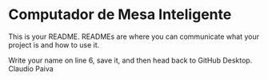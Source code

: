 #  Computador de Mesa Inteligente

This is your README. READMEs are where you can communicate what your project is and how to use it.

Write your name on line 6, save it, and then head back to GitHub Desktop.
Claudio Paiva
